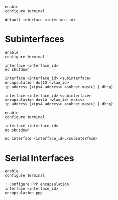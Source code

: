 #

```Cisco IOS
enable
configure terminal

default interface <interface_id>
```

# Subinterfaces

```Cisco IOS
enable
configure terminal

interface <interface_id>
no shutdown

interface <interface_id>.<subinterface>
encapsulation dot1Q <vlan_id>
ip address {<ipv4_address> <subnet_mask>} | dhcp}

interface <interface_id>.<subinterface>
encapsulation dot1Q <vlan_id> native
ip address {<ipv4_address> <subnet_mask>} | dhcp}
```

```Cisco IOS
enable
configure terminal

interface <interface_id>
no shutdown

no interface <interface_id>.<subinterface>
```

# Serial Interfaces

```Cisco IOS
enable
configure terminal

! Configure PPP encapsulation
interface <interface_id>
encapsulation ppp
```
